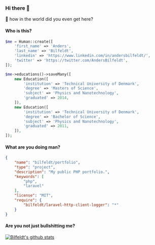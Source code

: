 ### Hi there 👋

🤔 how in the world did you even get here?

<!--
**bilfeldt/bilfeldt** is a ✨ _special_ ✨ repository because its `README.md` (this file) appears on your GitHub profile.

Here are some ideas to get you started:

- 🔭 I’m currently working on ...
- 🌱 I’m currently learning ...
- 👯 I’m looking to collaborate on ...
- 🤔 I’m looking for help with ...
- 💬 Ask me about ...
- 📫 How to reach me: ...
- 😄 Pronouns: ...
- ⚡ Fun fact: ...
-->

#### Who is this?
```php
$me = Human::create([
    'first_name' => 'Anders',
    'last_name' => 'Bilfeldt',
    'linkedin' => 'https://www.linkedin.com/in/andersbilfeldt/',
    'twitter' => 'https://twitter.com/AndersBilfeldt',
]);

$me->educations()->saveMany([
    new Education([
        'institution' => 'Technical University of Denmark',
        'degree' => 'Masters of Science',
        'subject' => 'Physics and Nanotechnology',
        'graduated' => 2014,
    ]),
    new Education([
        'institution' => 'Technical University of Denmark',
        'degree' => 'Bachelor of Science',
        'subject' => 'Physics and Nanotechnology',
        'graduated' => 2011,
    ]),
]);
```

#### What are you doing man?
```json
{
    "name": "bilfeldt/portfolio",
    "type": "project",
    "description": "My public PHP portfolio.",
    "keywords": [
        "php",
        "laravel"
    ],
    "license": "MIT",
    "require": {
        "bilfeldt/laravel-http-client-logger": "*"
    }
}
```

#### Are you not just bullshitting me?
[![Bilfeldt's github stats](https://github-readme-stats.vercel.app/api?username=bilfeldt&hide=stars,issues&show_icons=true&count_private=true)](https://github.com/bilfeldt/github-readme-stats)

